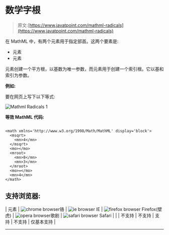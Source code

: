 # 数学字根

> 原文:[https://www.javatpoint.com/mathml-radicals](https://www.javatpoint.com/mathml-radicals)

在 MathML 中，有两个元素用于指定部首。这两个要素是:

*   <msqrt>元素</msqrt>
*   <mroot>元素</mroot>

<msqrt>元素创建一个平方根，以基数为唯一参数，而<mroot>元素用于创建一个索引根。它以基和索引为参数。</mroot></msqrt>

**例如:**

要在网页上写下以下等式:

![Mathml Radicals 1](../Images/5f64de5460192a1b4b8b3df0f778b63e.png)

**等效 MathML 代码:**

```

<math xmlns='http://www.w3.org/1998/Math/MathML' display='block'>
  <msqrt>
    <mn>4</mn>
  </msqrt>
  <mo></mo>
  <mroot>
    <mn>8</mn>
    <mn>3</mn>
  </mroot>
  <mo>=</mo>
  <mn>4</mn>
</math>

```

## 支持浏览器:

| 元素 | ![chrome browser](../Images/4fbdc93dc2016c5049ed108e7318df19.png)铬 | ![ie browser](../Images/83dd23df1fe8373fd5bf054b2c1dd88b.png) IE | ![firefox browser](../Images/4f001fff393888a8a807ed29b28145d1.png) Firefox(壁虎) | ![opera browser](../Images/6cad4a592cc69a052056a0577b4aac65.png)歌剧 | ![safari browser](../Images/a0f6a9711a92203c5dc5c127fe9c9fca.png) Safari |
|  | 不支持 | 不支持 | 支持 | 不支持 | 仅基本支持 |

* * *